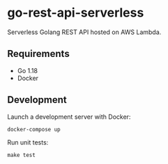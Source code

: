 # go-rest-api-serverless
Serverless Golang REST API hosted on AWS Lambda.

## Requirements
- Go 1.18
- Docker

## Development

Launch a development server with Docker:
```
docker-compose up
```

Run unit tests:
```
make test
```
